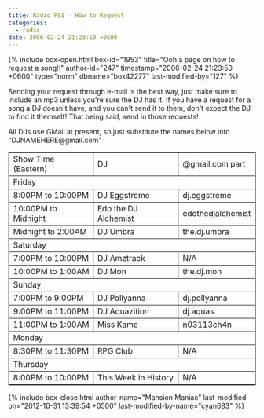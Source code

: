 ```yaml
---
title: Radio PSI - How to Request
categories:
  - radio
date: 2006-02-24 21:23:50 +0600
---
```

{% include box-open.html box-id="1953" title="Ooh a page on how to request a song!:" author-id="247" timestamp="2006-02-24 21:23:50 +0600" type="norm" dbname="box42277" last-modified-by="127" %}
<p>
Sending your request through e-mail is the best way, just make sure to include an mp3 unless you're sure the DJ has it.  If you have a request for a song a DJ doesn't have, and you can't send it to them, don't expect the DJ to find it themself!  That being said, send in those requests!
</p>

<p>
All DJs use GMail at present, so just substitute the names below into "DJNAMEHERE@gmail.com"
</p>

<table width="50%" border="1">
<tr>
<td>Show Time (Eastern)</td>
<td>DJ</td>
<td>@gmail.com part</td>
</tr>

<tr><td colspan="3">Friday</td></tr>

<tr>
<td>8:00PM to 10:00PM</td>
<td>DJ Eggstreme</td>
<td>dj.eggstreme</td>
</tr>

<tr>
<td>10:00PM to Midnight</td>
<td>Edo the DJ Alchemist</td>
<td>edothedjalchemist</td>
</tr>

<tr>
<td>Midnight to 2:00AM</td>
<td>DJ Umbra</td>
<td>the.dj.umbra</td>
</tr>

<tr><td colspan="3">Saturday</td></tr>

<tr>
<td>7:00PM to 10:00PM</td>
<td>DJ Amztrack</td>
<td>N/A</td>
</tr>

<tr>
<td>10:00PM to 1:00AM</td>
<td>DJ Mon</td>
<td>the.dj.mon</td>
</tr>

<tr><td colspan="3">Sunday</td></tr>

<tr>
<td>7:00PM to 9:00PM</td>
<td>DJ Pollyanna</td>
<td>dj.pollyanna</td>
</tr>

<tr>
<td>9:00PM to 11:00PM</td>
<td>DJ Aquazition</td>
<td>dj.aquas</td>
</tr>

<tr>
<td>11:00PM to 1:00AM</td>
<td>Miss Kame</td>
<td>n03113ch4n</td>
</tr>

<tr><td colspan="3">Monday</td></tr>

<tr>
<td>8:30PM to 11:30PM</td>
<td>RPG Club</td>
<td>N/A</td>
</tr>

<tr><td colspan="3">Thursday</td></tr>

<tr>
<td>8:00PM to 10:00PM</td>
<td>This Week in History</td>
<td>N/A</td>
</tr>

</table>
{% include box-close.html author-name="Mansion Maniac" last-modified-on="2012-10-31 13:39:54 +0500" last-modified-by-name="cyan683" %}
